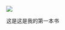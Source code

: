 ![](https://ss2.baidu.com/6ONYsjip0QIZ8tyhnq/it/u=2959708265,3856768320&fm=58&bpow=705&bpoh=675)

这是这是我的第一本书

